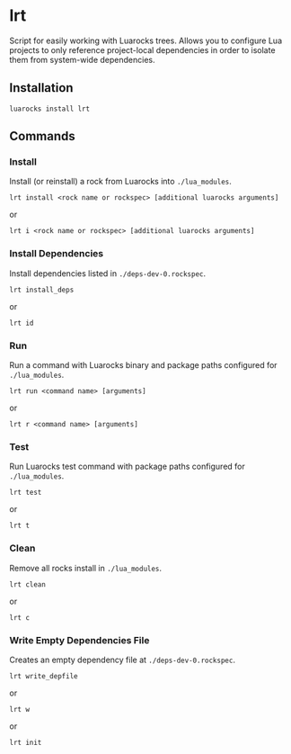 # lrt
Script for easily working with Luarocks trees. Allows you to configure Lua projects to only reference project-local dependencies in order to isolate them from system-wide dependencies.

## Installation
```shell
luarocks install lrt
```

## Commands
### Install
Install (or reinstall) a rock from Luarocks into `./lua_modules`.

```shell
lrt install <rock name or rockspec> [additional luarocks arguments]
```

or

```shell
lrt i <rock name or rockspec> [additional luarocks arguments]
```

### Install Dependencies
Install dependencies listed in `./deps-dev-0.rockspec`.

```shell
lrt install_deps
```

or

```shell
lrt id
```

### Run
Run a command with Luarocks binary and package paths configured for `./lua_modules`.

```shell
lrt run <command name> [arguments]
```

or

```shell
lrt r <command name> [arguments]
```

### Test
Run Luarocks test command with package paths configured for `./lua_modules`.

```shell
lrt test
```

or

```shell
lrt t
```

### Clean
Remove all rocks install in `./lua_modules`.

```shell
lrt clean
```

or

```shell
lrt c
```

### Write Empty Dependencies File
Creates an empty dependency file at `./deps-dev-0.rockspec`.

```shell
lrt write_depfile
```

or

```shell
lrt w
```

or

```shell
lrt init
```
